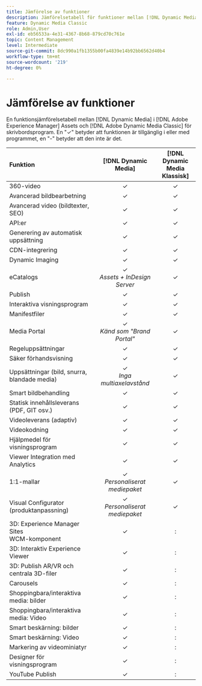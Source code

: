 ```yaml
---
title: Jämförelse av funktioner
description: Jämförelsetabell för funktioner mellan [!DNL Dynamic Media] i [!DNL Adobe Experience Manager] Assets och [!DNL Adobe Dynamic Media Classic] datorprogrammet.
feature: Dynamic Media Classic
role: Admin,User
exl-id: eb56533a-4e31-4367-8b68-879cd70c761e
topic: Content Management
level: Intermediate
source-git-commit: 8dc990a1fb1355b00fa4839e14b92bb6562d40b4
workflow-type: tm+mt
source-wordcount: '219'
ht-degree: 0%

---
```


# Jämförelse av funktioner

En funktionsjämförelsetabell mellan [!DNL Dynamic Media] i [!DNL Adobe Experience Manager] Assets och [!DNL Adobe Dynamic Media Classic] för skrivbordsprogram. En &quot;✓&quot; betyder att funktionen är tillgänglig i eller med programmet, en &quot;-&quot; betyder att den inte är det.

| Funktion | [!DNL Dynamic Media] | [!DNL Dynamic Media<br>Klassisk] |
| :--- | :---: | :---: |
| 360-video | ✓ | ✓ |
| Avancerad bildbearbetning | ✓ | ✓ |
| Avancerad video (bildtexter, SEO) | ✓ | ✓ |
| API:er | ✓ | ✓ |
| Generering av automatisk uppsättning | ✓ | ✓ |
| CDN-integrering | ✓ | ✓ |
| Dynamic Imaging | ✓ | ✓ |
| eCatalogs | ✓<br>*Assets + InDesign Server* | ✓ |
| Publish | ✓ | ✓ |
| Interaktiva visningsprogram | ✓ | ✓ |
| Manifestfiler | ✓ | ✓ |
| Media Portal | ✓<br>*Känd som &quot;Brand Portal&quot;* | ✓ |
| Regeluppsättningar | ✓ | ✓ |
| Säker förhandsvisning | ✓ | ✓ |
| Uppsättningar (bild, snurra, blandade media) | ✓<br>*Inga multiaxelavstånd* | ✓ |
| Smart bildbehandling | ✓ | ✓ |
| Statisk innehållsleverans <br> (PDF, GIT osv.) | ✓ | ✓ |
| Videoleverans (adaptiv) | ✓ | ✓ |
| Videokodning | ✓ | ✓ |
| Hjälpmedel för visningsprogram | ✓ | ✓ |
| Viewer Integration med Analytics | ✓ | ✓ |
| 1:1-mallar | ✓<br>*Personaliserat mediepaket* | ✓ |
| Visual Configurator<br> (produktanpassning) | ✓<br>*Personaliserat mediepaket* | ✓ |
| 3D: Experience Manager Sites<br>WCM-komponent | ✓ | : |
| 3D: Interaktiv Experience Viewer | ✓ | : |
| 3D: Publish AR/VR och centrala 3D-filer | ✓ | : |
| Carousels | ✓ | : |
| Shoppingbara/interaktiva media: bilder | ✓ | : |
| Shoppingbara/interaktiva media: Video | ✓ | : |
| Smart beskärning: bilder | ✓ | : |
| Smart beskärning: Video | ✓ | : |
| Markering av videominiatyr | ✓ | : |
| Designer för visningsprogram | ✓ | : |
| YouTube Publish | ✓ | : |
